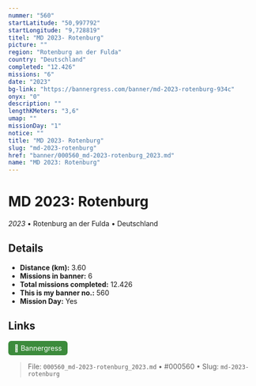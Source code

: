 ```yaml
---
nummer: "560"
startLatitude: "50,997792"
startLongitude: "9,728819"
titel: "MD 2023- Rotenburg"
picture: ""
region: "Rotenburg an der Fulda"
country: "Deutschland"
completed: "12.426"
missions: "6"
date: "2023"
bg-link: "https://bannergress.com/banner/md-2023-rotenburg-934c"
onyx: "0"
description: ""
lengthKMeters: "3,6"
umap: ""
missionDay: "1"
notice: ""
title: "MD 2023- Rotenburg"
slug: "md-2023-rotenburg"
href: "banner/000560_md-2023-rotenburg_2023.md"
name: "MD 2023: Rotenburg"
---
```

# MD 2023: Rotenburg

*2023* • Rotenburg an der Fulda • Deutschland





## Details
- **Distance (km):** 3.60
- **Missions in banner:** 6
- **Total missions completed:** 12.426
- **This is my banner no.:** 560
- **Mission Day:** Yes




## Links
<a href="https://bannergress.com/banner/md-2023-rotenburg-934c" target="_blank" style="display:inline-block;margin-right:8px;padding:6px 12px;background:#3c8b3c;color:#fff;text-decoration:none;border-radius:6px;">🔗 Bannergress</a>



> File: `000560_md-2023-rotenburg_2023.md` • #000560 • Slug: `md-2023-rotenburg`
